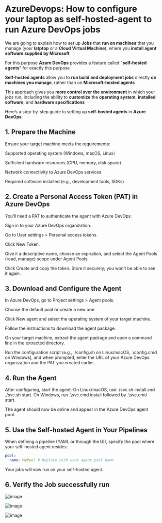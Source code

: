 # AzureDevops: How to configure your laptop as self-hosted-agent to run Azure DevOps jobs

We are going to explain how to set up **Jobs** that **run on machines** that you manage (your **latptop** or a **Cloud Virtual Machine**), where you **install agent software supplied by Microsoft**

For this purpose **Azure DevOps** provides a feature called "**self-hosted agents**" for exactly this purpose 

**Self-hosted agents** allow you to **run build and deployment jobs** directly **on machines you manage**, rather than on **Microsoft-hosted agents** 

This approach gives you **more control over the environment** in which your jobs run, including the ability to **customize** the **operating system**, **installed software**, and **hardware specifications**

Here’s a step-by-step guide to setting up **self-hosted agents** in **Azure DevOps**:

## 1. Prepare the Machine

Ensure your target machine meets the requirements:

Supported operating system (Windows, macOS, Linux)

Sufficient hardware resources (CPU, memory, disk space)

Network connectivity to Azure DevOps services

Required software installed (e.g., development tools, SDKs)

## 2. Create a Personal Access Token (PAT) in Azure DevOps

You’ll need a PAT to authenticate the agent with Azure DevOps:

Sign in to your Azure DevOps organization.

Go to User settings > Personal access tokens.

Click New Token.

Give it a descriptive name, choose an expiration, and select the Agent Pools (read, manage) scope under Agent Pools.

Click Create and copy the token. Store it securely; you won’t be able to see it again.

## 3. Download and Configure the Agent

In Azure DevOps, go to Project settings > Agent pools.

Choose the default pool or create a new one.

Click New agent and select the operating system of your target machine.

Follow the instructions to download the agent package.

On your target machine, extract the agent package and open a command line in the extracted directory.

Run the configuration script (e.g., ./config.sh on Linux/macOS, .\config.cmd on Windows), and when prompted, enter the URL of your Azure DevOps organization and the PAT you created earlier.

## 4. Run the Agent

After configuring, start the agent. On Linux/macOS, use ./svc.sh install and ./svc.sh start. On Windows, run .\svc.cmd install followed by .\svc.cmd start.

The agent should now be online and appear in the Azure DevOps agent pool.

## 5. Use the Self-hosted Agent in Your Pipelines

When defining a pipeline (YAML or through the UI), specify the pool where your self-hosted agent resides:

```yaml
pool:
  name: MyPool # Replace with your agent pool name
```

Your jobs will now run on your self-hosted agent.

## 6. Verify the Job successfully run

![image](https://github.com/luiscoco/AzureDevops_Sample4_Configure_your_laptop_as_self-hosted-agent/assets/32194879/a4ec4763-95c9-4781-b021-170c52f3cd30)

![image](https://github.com/luiscoco/AzureDevops_Sample4_Configure_your_laptop_as_self-hosted-agent/assets/32194879/c959f291-9b39-4cbe-815c-bf6ede5c2892)

![image](https://github.com/luiscoco/AzureDevops_Sample4_Configure_your_laptop_as_self-hosted-agent/assets/32194879/09aed653-904c-45d0-b1b1-92b06dc19aa5)

